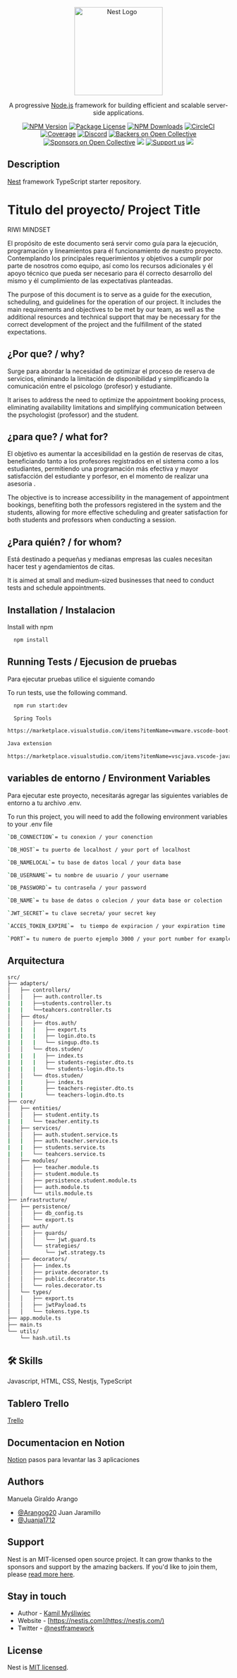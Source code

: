 <p align="center">
  <a href="http://nestjs.com/" target="blank"><img src="https://nestjs.com/img/logo-small.svg" width="200" alt="Nest Logo" /></a>
</p>

[circleci-image]: https://img.shields.io/circleci/build/github/nestjs/nest/master?token=abc123def456
[circleci-url]: https://circleci.com/gh/nestjs/nest

  <p align="center">A progressive <a href="http://nodejs.org" target="_blank">Node.js</a> framework for building efficient and scalable server-side applications.</p>
    <p align="center">
<a href="https://www.npmjs.com/~nestjscore" target="_blank"><img src="https://img.shields.io/npm/v/@nestjs/core.svg" alt="NPM Version" /></a>
<a href="https://www.npmjs.com/~nestjscore" target="_blank"><img src="https://img.shields.io/npm/l/@nestjs/core.svg" alt="Package License" /></a>
<a href="https://www.npmjs.com/~nestjscore" target="_blank"><img src="https://img.shields.io/npm/dm/@nestjs/common.svg" alt="NPM Downloads" /></a>
<a href="https://circleci.com/gh/nestjs/nest" target="_blank"><img src="https://img.shields.io/circleci/build/github/nestjs/nest/master" alt="CircleCI" /></a>
<a href="https://coveralls.io/github/nestjs/nest?branch=master" target="_blank"><img src="https://coveralls.io/repos/github/nestjs/nest/badge.svg?branch=master#9" alt="Coverage" /></a>
<a href="https://discord.gg/G7Qnnhy" target="_blank"><img src="https://img.shields.io/badge/discord-online-brightgreen.svg" alt="Discord"/></a>
<a href="https://opencollective.com/nest#backer" target="_blank"><img src="https://opencollective.com/nest/backers/badge.svg" alt="Backers on Open Collective" /></a>
<a href="https://opencollective.com/nest#sponsor" target="_blank"><img src="https://opencollective.com/nest/sponsors/badge.svg" alt="Sponsors on Open Collective" /></a>
  <a href="https://paypal.me/kamilmysliwiec" target="_blank"><img src="https://img.shields.io/badge/Donate-PayPal-ff3f59.svg"/></a>
    <a href="https://opencollective.com/nest#sponsor"  target="_blank"><img src="https://img.shields.io/badge/Support%20us-Open%20Collective-41B883.svg" alt="Support us"></a>
  <a href="https://twitter.com/nestframework" target="_blank"><img src="https://img.shields.io/twitter/follow/nestframework.svg?style=social&label=Follow"></a>
</p>
  <!--[![Backers on Open Collective](https://opencollective.com/nest/backers/badge.svg)](https://opencollective.com/nest#backer)
  [![Sponsors on Open Collective](https://opencollective.com/nest/sponsors/badge.svg)](https://opencollective.com/nest#sponsor)-->

## Description

[Nest](https://github.com/nestjs/nest) framework TypeScript starter repository.



# Titulo del proyecto/ Project Title

RIWI MINDSET 

El propósito de este documento será servir como guía para la ejecución, programación y
lineamientos para él funcionamiento de nuestro proyecto. Contemplando los principales
requerimientos y objetivos a cumplir por parte de nosotros como equipo, así como los
recursos adicionales y él apoyo técnico que pueda ser necesario para él correcto desarrollo
del mismo y él cumplimiento de las expectativas planteadas.

The purpose of this document is to serve as a guide for the execution, scheduling, and guidelines for the operation of our project. It includes the main requirements and objectives to be met by our team, as well as the additional resources and technical support that may be necessary for the correct development of the project and the fulfillment of the stated expectations.

## ¿Por que? / why?

Surge para abordar la necesidad de optimizar el proceso de reserva de servicios, eliminando la limitación de disponibilidad y simplificando la comunicación entre el psicologo (profesor) y estudiante.

It arises to address the need to optimize the appointment booking process, eliminating availability limitations and simplifying communication between the psychologist (professor) and the student.

## ¿para que? / what for?

El objetivo es aumentar la  accesibilidad en la gestión de reservas de citas, beneficiando tanto a los profesores registrados en el sistema como a los estudiantes, permitiendo una programación más efectiva y mayor satisfacción del estudiante y porfesor, en el momento de realizar una asesoria .

The objective is to increase accessibility in the management of appointment bookings, benefiting both the professors registered in the system and the students, allowing for more effective scheduling and greater satisfaction for both students and professors when conducting a session.

## ¿Para quién? / for whom?
Está destinado a pequeñas y medianas empresas las cuales necesitan hacer test y agendamientos de citas. 

It is aimed at small and medium-sized businesses that need to conduct tests and schedule appointments.

## Installation / Instalacion

Install  with npm

```bash
  npm install 
```
    
## Running Tests / Ejecusion de pruebas

Para ejecutar pruebas utilice el siguiente comando 

To run tests, use the following command.

```bash
  npm run start:dev
```

```bash
  Spring Tools

https://marketplace.visualstudio.com/items?itemName=vmware.vscode-boot-dev-pack

Java extension

https://marketplace.visualstudio.com/items?itemName=vscjava.vscode-java-pack 
```


## variables de entorno / Environment Variables

Para ejecutar este proyecto, necesitarás agregar las siguientes variables de entorno a tu archivo .env.

To run this project, you will need to add the following environment variables to your .env file

```sh
`DB_CONNECTION`= tu conexion / your conenction

`DB_HOST`= tu puerto de localhost / your port of localhost

`DB_NAMELOCAL`= tu base de datos local / your data base 

`DB_USERNAME`= tu nombre de usuario / your username

`DB_PASSWORD`= tu contraseña / your password

`DB_NAME`= tu base de datos o colecion / your data base or colection

`JWT_SECRET`= tu clave secreta/ your secret key

`ACCES_TOKEN_EXPIRE`=  tu tiempo de expiracion / your expiration time

`PORT`= tu numero de puerto ejemplo 3000 / your port number for example 3000
```

## Arquitectura
```sh
src/
├── adapters/
│   ├── controllers/
│   │   ├── auth.controller.ts
|   |   ├──students.controller.ts
|   |   └──teahcers.controller.ts
│   ├── dtos/
│   │   ├── dtos.auth/
|   |   |   ├── export.ts
|   |   |   ├── login.dto.ts
|   |   |   └── singup.dto.ts  
│   │   └── dtos.studen/
|   |   |   ├── index.ts
|   |   |   ├── students-register.dto.ts
|   |   |   └── students-login.dto.ts
│   │   └── dtos.studen/
|   |       ├── index.ts
|   |       ├── teachers-register.dto.ts
|   |       └── teachers-login.dto.ts
├── core/
│   ├── entities/
│   │   ├── student.entity.ts
|   |   └── teacher.entity.ts
│   ├── services/
│   │   ├── auth.student.service.ts
|   |   ├── auth.teacher.service.ts
|   |   ├── students.service.ts
|   |   └── teahcers.service.ts
│   ├── modules/
│   │   ├── teacher.module.ts
│   │   ├── student.module.ts
│   │   ├── persistence.student.module.ts
│   │   ├── auth.module.ts
│   │   └── utils.module.ts
├── infrastructure/
│   ├── persistence/
│   │   ├── db_config.ts
│   │   └── export.ts
│   ├── auth/
│   │   ├── guards/
│   │   │   └── jwt.guard.ts
│   │   └── strategies/
│   │       └── jwt.strategy.ts
│   ├── decorators/
│   │   ├── index.ts
│   │   ├── private.decorator.ts
│   │   ├── public.decorator.ts
│   │   └── roles.decorator.ts
│   └── types/
│   │   ├── export.ts
│   │   ├── jwtPayload.ts
│   │   └── tokens.type.ts
├── app.module.ts
├── main.ts
└── utils/
    └── hash.util.ts
```

## 🛠 Skills
Javascript, HTML, CSS, Nestjs, TypeScript

## Tablero Trello
[Trello](https://trello.com/b/Mi2JmiGh/riwi-mindset-2)

## Documentacion en Notion
[Notion](https://www.notion.so/Documentacion-riwi-mindset-1475ada2cc154617b6aedf6176fe9ed5) pasos para levantar las 3 aplicaciones 

## Authors

Manuela Giraldo Arango
- [@Arangog20](https://github.com/Arangog20)
Juan Jaramillo
- [@Juanja1712](https://github.com/Juanja1712)

## Support

Nest is an MIT-licensed open source project. It can grow thanks to the sponsors and support by the amazing backers. If you'd like to join them, please [read more here](https://docs.nestjs.com/support).

## Stay in touch

- Author - [Kamil Myśliwiec](https://kamilmysliwiec.com)
- Website - [https://nestjs.com](https://nestjs.com/)
- Twitter - [@nestframework](https://twitter.com/nestframework)

## License

Nest is [MIT licensed](LICENSE).
